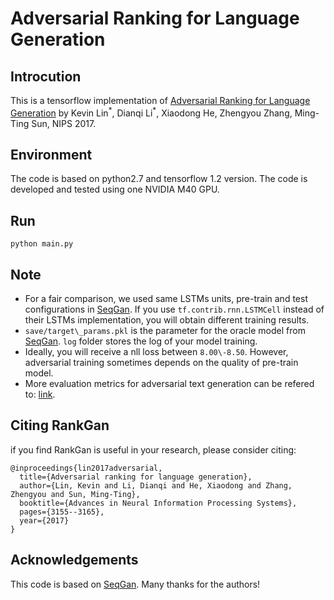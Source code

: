 # Adversarial Ranking for Language Generation

## Introcution
This is a tensorflow implementation of [Adversarial Ranking for Language Generation](https://arxiv.org/pdf/1705.11001.pdf) by Kevin Lin<sup>\*</sup>, Dianqi Li<sup>\*</sup>, Xiaodong He, Zhengyou Zhang, Ming-Ting Sun, NIPS 2017. 

## Environment
The code is based on python2.7 and tensorflow 1.2 version. The code is developed and tested using one NVIDIA M40 GPU. 

## Run
```
python main.py
```

## Note
* For a fair comparison, we used same LSTMs units, pre-train and test configurations in [SeqGan](https://github.com/LantaoYu/SeqGAN). If you use `tf.contrib.rnn.LSTMCell` instead of their LSTMs implementation, you will obtain different training results.
* `save/target\_params.pkl` is the parameter for the oracle model from [SeqGan](https://github.com/LantaoYu/SeqGAN). `log` folder stores the log of your model training. 
* Ideally, you will receive a nll loss between `8.00\-8.50`. However, adversarial training sometimes depends on the quality of pre-train model. 
* More evaluation metrics for adversarial text generation can be refered to: [link](https://arxiv.org/pdf/1802.01886.pdf).

## Citing RankGan
if you find RankGan is useful in your research, please consider citing: 
```
@inproceedings{lin2017adversarial,
  title={Adversarial ranking for language generation},
  author={Lin, Kevin and Li, Dianqi and He, Xiaodong and Zhang, Zhengyou and Sun, Ming-Ting},
  booktitle={Advances in Neural Information Processing Systems},
  pages={3155--3165},
  year={2017}
}
```

## Acknowledgements
This code is based on [SeqGan](https://github.com/LantaoYu/SeqGAN). Many thanks for the authors!

